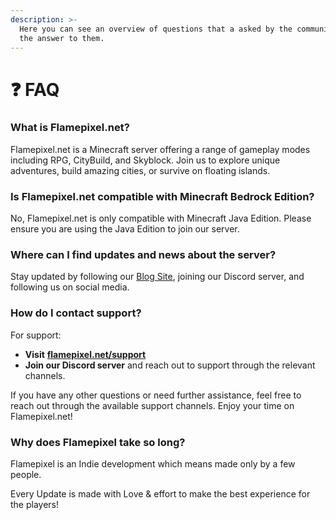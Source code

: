 ```yaml
---
description: >-
  Here you can see an overview of questions that a asked by the community and
  the answer to them.
---
```


# ❓ FAQ

### **What is Flamepixel.net?**

Flamepixel.net is a Minecraft server offering a range of gameplay modes including RPG, CityBuild, and Skyblock. Join us to explore unique adventures, build amazing cities, or survive on floating islands.

### **Is Flamepixel.net compatible with Minecraft Bedrock Edition?**

No, Flamepixel.net is only compatible with Minecraft Java Edition. Please ensure you are using the Java Edition to join our server.

### Where can I find updates and news about the server?

Stay updated by following our [Blog Site](https://flamepixel.net/blog), joining our Discord server, and following us on social media.

### **How do I contact support?**

For support:

* **Visit** [**flamepixel.net/support**](https://flamepixel.net/support)
* **Join our Discord server** and reach out to support through the relevant channels.

If you have any other questions or need further assistance, feel free to reach out through the available support channels. Enjoy your time on Flamepixel.net!



### Why does Flamepixel take so long?

Flamepixel is an Indie development which means made only by a few people.

Every Update is made with Love & effort to make the best experience for the players!



